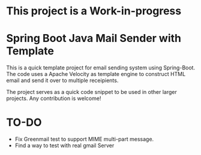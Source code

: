 # This project is a Work-in-progress

# Spring Boot Java Mail Sender with Template

This is a quick template project for email sending system using Spring-Boot.
The code uses a Apache Velocity as template engine to construct HTML email and send it over to multiple receipients. 

The project serves as a quick code snippet to be used in other larger projects. Any contribution is welcome! 


# TO-DO

- Fix Greenmail test to support MIME multi-part message.
- Find a way to test with real gmail Server

